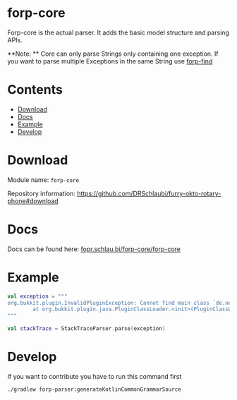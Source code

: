 # forp-core

Forp-core is the actual parser. It adds the basic model structure and parsing APIs.

**Note: ** Core can only parse Strings only containing one exception. If you want to parse multiple
Exceptions in the same String
use [forp-find](https://github.com/DRSchlaubi/furry-okto-rotary-phone/tree/main/forp-find)

# Contents

- [Download](#download)
- [Docs](#docs)
- [Example](#example)
- [Develop](#develop)

# Download

Module name: `forp-core`

Repository information: https://github.com/DRSchlaubi/furry-okto-rotary-phone#download

# Docs

Docs can be found
here: [fopr.schlau.bi/forp-core/forp-core](https://fopr.schlau.bi/fopr-core/forp-core)

# Example

```kotlin
val exception = """
org.bukkit.plugin.InvalidPluginException: Cannot find main class `de.near.trollplugin.Troll'
        at org.bukkit.plugin.java.PluginClassLoader.<init>(PluginClassLoader.java:66) ~[spigot1.8.jar:git-Spigot-c3c767f-33d5de3]
"""

val stackTrace = StackTraceParser.parse(exception)
```

# Develop

If you want to contribute you have to run this command first

```bash
./gradlew forp-parser:generateKotlinCommonGrammarSource
```
